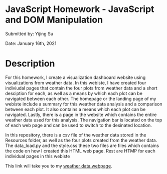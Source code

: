 # **JavaScript Homework - JavaScript and DOM Manipulation**

Submitted by: Yijing Su

Date: January 16th, 2021


# **Description** 

For this homework, I create a visualization dashboard website using visualizations from weather data. In this webiste, I have created four indiviudal pages that contain the four plots from weather data and a short desciption for each, as well as a means by which each plot can be navigated between each other. The homepage or the landing page of my webiste include a summary for this weather data analysis and a comparison between each plot. It also contains a means which each plot can be navigated. Lastly, there is a page in the website which contains the entire weather data used for this analysis. The navigation bar is located on the top of each web page and can be used to switch to the desinated location.

In this repository, there is a csv file of the weather data stored in the Resources folder, as well as the four plots created from the weather data. The data_load.py and the style.css these two files are files which contains the code on how I created this HTML web page. Rest are HTMP for each individual pages in this webiste

This link will take you to my [weather data webpage](https://dearsu520.github.io/Bootcamp_Web_Homework/).

